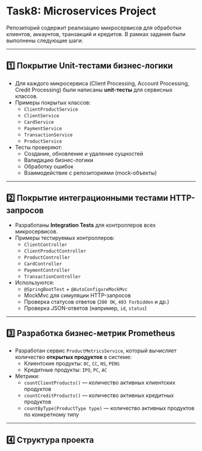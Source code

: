 # Task8: Microservices Project

Репозиторий содержит реализацию микросервисов для обработки клиентов, аккаунтов, транзакций и кредитов. В рамках задания были выполнены следующие шаги:

---

## 1️⃣ Покрытие Unit-тестами бизнес-логики

- Для каждого микросервиса (Client Processing, Account Processing, Credit Processing) были написаны **unit-тесты** для сервисных классов.
- Примеры покрытых классов:
  - `ClientProductService`
  - `ClientService`
  - `CardService`
  - `PaymentService`
  - `TransactionService`
  - `ProductService`
- Тесты проверяют:
  - Создание, обновление и удаление сущностей
  - Валидацию бизнес-логики
  - Обработку ошибок
  - Взаимодействие с репозиториями (mock-объекты)

---

## 2️⃣ Покрытие интеграционными тестами HTTP-запросов

- Разработаны **Integration Tests** для контроллеров всех микросервисов.
- Примеры тестируемых контроллеров:
  - `ClientController`  
  - `ClientProductController`  
  - `ProductController`  
  - `CardController`  
  - `PaymentController`  
  - `TransactionController`
- Используются:
  - `@SpringBootTest` + `@AutoConfigureMockMvc`
  - MockMvc для симуляции HTTP-запросов
  - Проверка статусов ответов (`200 OK`, `403 Forbidden` и др.)
  - Проверка JSON-ответов (например, `id`, `status`)

---

## 3️⃣ Разработка бизнес-метрик Prometheus

- Разработан сервис `ProductMetricsService`, который вычисляет количество **открытых продуктов** в системе:
  - Клиентские продукты: `DC`, `CC`, `NS`, `PENS`
  - Кредитные продукты: `IPO`, `PC`, `AC`
- Метрики:
  - `countClientProducts()` — количество активных клиентских продуктов
  - `countCreditProducts()` — количество активных кредитных продуктов
  - `countByType(ProductType type)` — количество активных продуктов по конкретному типу

---

## 4️⃣ Структура проекта

